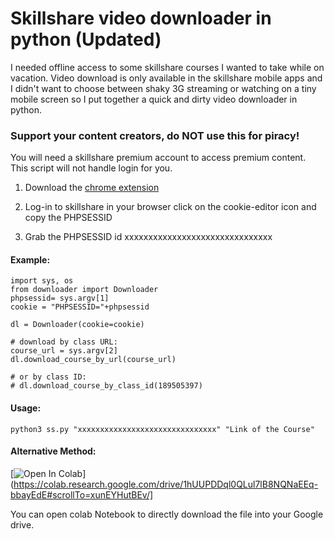 # Skillshare video downloader in python (Updated)

I needed offline access to some skillshare courses I wanted to take while on vacation.
Video download is only available in the skillshare mobile apps and I didn't want to
choose between shaky 3G streaming or watching on a tiny mobile screen so I put together a
quick and dirty video downloader in python.

### Support your content creators, do NOT use this for piracy!

You will need a skillshare premium account to access premium content.
This script will not handle login for you.

1. Download the [chrome extension](https://chrome.google.com/webstore/detail/cookie-editor/hlkenndednhfkekhgcdicdfddnkalmdm/related "Cookie-Editor")

2. Log-in to skillshare in your browser click on the cookie-editor icon and copy the PHPSESSID


3. Grab the PHPSESSID id xxxxxxxxxxxxxxxxxxxxxxxxxxxxxxx

#### Example:
```
import sys, os
from downloader import Downloader
phpsessid= sys.argv[1]
cookie = "PHPSESSID="+phpsessid

dl = Downloader(cookie=cookie)

# download by class URL:
course_url = sys.argv[2]
dl.download_course_by_url(course_url)

# or by class ID:
# dl.download_course_by_class_id(189505397)

```
#### Usage:
```
python3 ss.py "xxxxxxxxxxxxxxxxxxxxxxxxxxxxxxx" "Link of the Course"

```
#### Alternative Method:
[![Open In Colab](https://colab.research.google.com/assets/colab-badge.svg)](https://colab.research.google.com/drive/1hUUPDDql0QLul7lB8NQNaEEq-bbayEdE#scrollTo=xunEYHutBEv/]

You can open colab Notebook to directly download the file into your Google drive.
